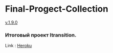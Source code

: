 # Final-Progect-Collection

[v.1.9.0](CHANGELOG.md)

### Итоговый проект Itransition.


Link : [Heroku](https://project-collections.herokuapp.com/)